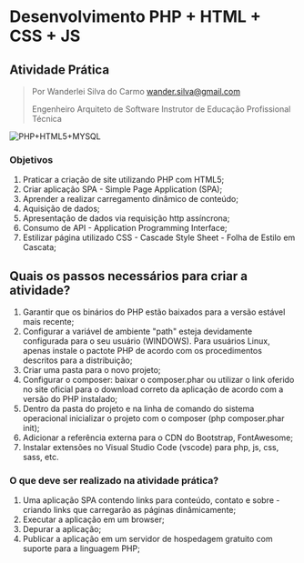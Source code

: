 # Desenvolvimento PHP + HTML + CSS + JS
## Atividade Prática

> Por Wanderlei Silva do Carmo <wander.silva@gmail.com>
>
> Engenheiro Arquiteto de Software
> Instrutor de Educação Profissional Técnica
>

![PHP+HTML5+MYSQL](https://www.yoan-jouve.com/wp-content/uploads/2020/12/520-5206022_php-mysql-logo-png-transparent-png-768x589.png "Logo PHP")
### Objetivos
1. Praticar a criação de site utilizando PHP com HTML5;
2. Criar aplicação SPA - Simple Page Application (SPA);
3. Aprender a realizar carregamento dinâmico de conteúdo;
4. Aquisição de dados;
5. Apresentação de dados via requisição http assíncrona;
6. Consumo de API - Application Programming Interface;
7. Estilizar página utilizado CSS - Cascade Style Sheet - Folha de Estilo em Cascata;

## Quais os passos necessários para criar a atividade?
1. Garantir que os binários do PHP estão baixados para a versão estável mais recente;
2. Configurar a variável de ambiente "path" esteja devidamente configurada para o seu usuário (WINDOWS). Para usuários Linux, apenas instale o pactote PHP de acordo com os procedimentos descritos para a distribuição;
3. Criar uma pasta para o novo projeto;
4. Configurar o composer: baixar o composer.phar ou utilizar o link oferido no site oficial para o download correto da aplicação de acordo com a versão do PHP instalado;
5. Dentro da pasta do projeto e na linha de comando do sistema operacional inicializar o projeto com o composer (php composer.phar init); 
6. Adicionar a referência externa para o CDN do Bootstrap, FontAwesome;
7. Instalar extensões no Visual Studio Code (vscode) para php, js, css, sass, etc.

### O que deve ser realizado na atividade prática?
1. Uma aplicação SPA contendo links para conteúdo, contato e sobre - criando links que carregarão as páginas dinâmicamente;
2. Executar a aplicação em um browser;
3. Depurar a aplicação;
4. Publicar a aplicação em um servidor de hospedagem gratuito com suporte para a linguagem PHP;
